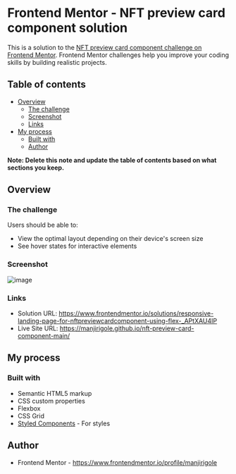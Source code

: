 # Frontend Mentor - NFT preview card component solution

This is a solution to the [NFT preview card component challenge on Frontend Mentor](https://www.frontendmentor.io/challenges/nft-preview-card-component-SbdUL_w0U). Frontend Mentor challenges help you improve your coding skills by building realistic projects. 

## Table of contents

- [Overview](#overview)
  - [The challenge](#the-challenge)
  - [Screenshot](#screenshot)
  - [Links](#links)
- [My process](#my-process)
  - [Built with](#built-with)
  - [Author](#author)

**Note: Delete this note and update the table of contents based on what sections you keep.**

## Overview

### The challenge

Users should be able to:

- View the optimal layout depending on their device's screen size
- See hover states for interactive elements

### Screenshot

![image](https://github.com/manjirigole/nft-preview-card-component-main/assets/119617326/0fd2818e-600b-4231-aa4a-10ac001a313c)


### Links

- Solution URL: https://www.frontendmentor.io/solutions/responsive-landing-page-for-nftpreviewcardcomponent-using-flex-_APtXAU4IP
- Live Site URL: https://manjirigole.github.io/nft-preview-card-component-main/

## My process

### Built with

- Semantic HTML5 markup
- CSS custom properties
- Flexbox
- CSS Grid
- [Styled Components](https://styled-components.com/) - For styles

## Author

- Frontend Mentor - https://www.frontendmentor.io/profile/manjirigole
